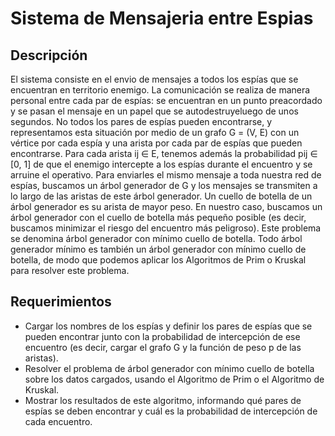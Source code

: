<h1>Sistema de Mensajeria entre Espias</h1>

<h2>Descripción</h2>

<!--Modificar-->
<p>El sistema consiste en el envio de mensajes a todos los espías que se encuentran en
territorio enemigo. La comunicación se realiza de manera personal entre cada par de
espías:  se encuentran en un punto preacordado y se pasan el mensaje en un papel que se 
autodestruyeluego de unos segundos. No todos los pares de espías pueden encontrarse, y 
representamos esta situación por medio de un grafo G = (V, E) con un vértice por cada 
espía y una arista por cada par de espías que pueden encontrarse. Para cada arista ij ∈ E, 
tenemos además la probabilidad pij ∈ [0, 1] de que el enemigo intercepte a los espías 
durante el encuentro y se arruine el operativo.
Para enviarles el mismo mensaje a toda nuestra red de espías, buscamos un árbol generador de
G y los mensajes se transmiten a lo largo de las aristas de este árbol generador. Un cuello de
botella de un árbol generador es su arista de mayor peso. En nuestro caso, buscamos un árbol
generador con el cuello de botella más pequeño posible (es decir, buscamos minimizar el riesgo
del encuentro más peligroso). Este problema se denomina árbol generador con mínimo cuello
de botella. Todo árbol generador mínimo es también un árbol generador con mínimo cuello
de botella, de modo que podemos aplicar los Algoritmos de Prim o Kruskal para resolver este
problema.
</p>

<h2>Requerimientos</h2>

<ul>
    <li>
        Cargar los nombres de los espías y definir los pares de espías que se pueden encontrar
        junto con la probabilidad de intercepción de ese encuentro (es decir, cargar el grafo G
        y la función de peso p de las aristas).
    </li>
    <li>
        Resolver el problema de árbol generador con mínimo cuello de botella sobre los datos
        cargados, usando el Algoritmo de Prim o el Algoritmo de Kruskal.
    </li>
    <li>
        Mostrar los resultados de este algoritmo, informando qué pares de espías se deben
        encontrar y cuál es la probabilidad de intercepción de cada encuentro.
    </li>
</ul>

